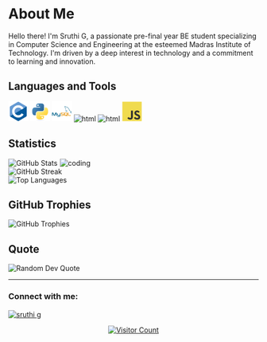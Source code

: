 # About Me
Hello there! I'm Sruthi G, a passionate pre-final year BE student specializing in Computer Science and Engineering at the esteemed Madras Institute of Technology. I'm driven by a deep interest in technology and a commitment to learning and innovation.

## Languages and Tools

<p align="left">
  <img src="https://raw.githubusercontent.com/devicons/devicon/master/icons/c/c-original.svg" alt="c" width="40" height="40">
  <img src="https://raw.githubusercontent.com/devicons/devicon/master/icons/python/python-original.svg" alt="python" width="40" height="40">
  <img src="https://raw.githubusercontent.com/devicons/devicon/master/icons/mysql/mysql-original-wordmark.svg" alt="mysql" width="40" height="40">
  
  <img src="https://img.icons8.com/?size=100&id=20909&format=png&color=000000" alt="html" width="40" height="40">
  <img src="https://img.icons8.com/?size=100&id=21278&format=png&color=000000" alt="html" width="40" height="40">
  <img src="https://raw.githubusercontent.com/devicons/devicon/master/icons/javascript/javascript-original.svg" alt="javascript" width="40" height="40">
</p>

## Statistics

<p>
  <img align="right" alt="coding" width="400" src="https://mir-s3-cdn-cf.behance.net/project_modules/disp/601014116770475.6068beff4640a.gif">
</p>

![GitHub Stats](https://github-readme-stats.vercel.app/api?username=Sruthi1605&theme=dark&hide_border=false&include_all_commits=false&count_private=false)
<br/>
![GitHub Streak](https://github-readme-streak-stats.herokuapp.com/?user=Sruthi1605&theme=dark&hide_border=false)
<br/>
![Top Languages](https://github-readme-stats.vercel.app/api/top-langs/?username=Sruthi1605&theme=dark&hide_border=false&layout=compact)

## GitHub Trophies

![GitHub Trophies](https://github-profile-trophy.vercel.app/?username=Sruthi1605&theme=tokyonight&no-frame=false&no-bg=false&margin-w=4)

## Quote

![Random Dev Quote](https://quotes-github-readme.vercel.app/api?type=horizontal&theme=tokyonight)

---
<h3 align="left">Connect with me:</h3>
<p align="left">
<a href="https://www.hackerrank.com/sruthiganesh05" target="blank"><img align="center" src="https://raw.githubusercontent.com/rahuldkjain/github-profile-readme-generator/master/src/images/icons/Social/hackerrank.svg" alt="sruthi g" height="30" width="40" /></a>
</p>

<p align="center">
  <a href="https://visitcount.itsvg.in/api?id=Sruthi1605&icon=1&color=0">
    <img src="https://visitcount.itsvg.in/api?id=Sruthi1605&icon=1&color=0" alt="Visitor Count" />
  </a>
</p>
